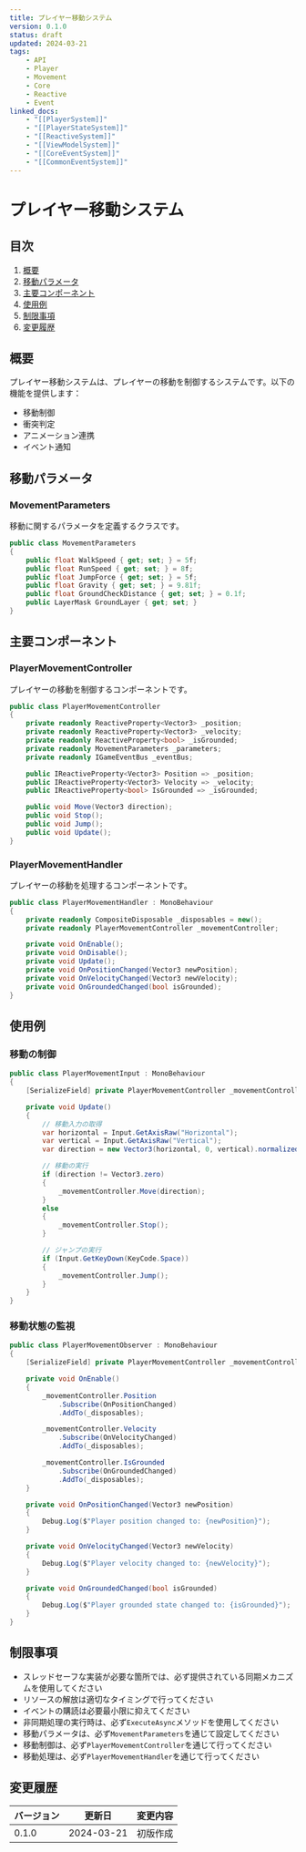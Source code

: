 ```yaml
---
title: プレイヤー移動システム
version: 0.1.0
status: draft
updated: 2024-03-21
tags:
    - API
    - Player
    - Movement
    - Core
    - Reactive
    - Event
linked_docs:
    - "[[PlayerSystem]]"
    - "[[PlayerStateSystem]]"
    - "[[ReactiveSystem]]"
    - "[[ViewModelSystem]]"
    - "[[CoreEventSystem]]"
    - "[[CommonEventSystem]]"
---
```


# プレイヤー移動システム

## 目次

1. [概要](#概要)
2. [移動パラメータ](#移動パラメータ)
3. [主要コンポーネント](#主要コンポーネント)
4. [使用例](#使用例)
5. [制限事項](#制限事項)
6. [変更履歴](#変更履歴)

## 概要

プレイヤー移動システムは、プレイヤーの移動を制御するシステムです。以下の機能を提供します：

-   移動制御
-   衝突判定
-   アニメーション連携
-   イベント通知

## 移動パラメータ

### MovementParameters

移動に関するパラメータを定義するクラスです。

```csharp
public class MovementParameters
{
    public float WalkSpeed { get; set; } = 5f;
    public float RunSpeed { get; set; } = 8f;
    public float JumpForce { get; set; } = 5f;
    public float Gravity { get; set; } = 9.81f;
    public float GroundCheckDistance { get; set; } = 0.1f;
    public LayerMask GroundLayer { get; set; }
}
```

## 主要コンポーネント

### PlayerMovementController

プレイヤーの移動を制御するコンポーネントです。

```csharp
public class PlayerMovementController
{
    private readonly ReactiveProperty<Vector3> _position;
    private readonly ReactiveProperty<Vector3> _velocity;
    private readonly ReactiveProperty<bool> _isGrounded;
    private readonly MovementParameters _parameters;
    private readonly IGameEventBus _eventBus;

    public IReactiveProperty<Vector3> Position => _position;
    public IReactiveProperty<Vector3> Velocity => _velocity;
    public IReactiveProperty<bool> IsGrounded => _isGrounded;

    public void Move(Vector3 direction);
    public void Stop();
    public void Jump();
    public void Update();
}
```

### PlayerMovementHandler

プレイヤーの移動を処理するコンポーネントです。

```csharp
public class PlayerMovementHandler : MonoBehaviour
{
    private readonly CompositeDisposable _disposables = new();
    private readonly PlayerMovementController _movementController;

    private void OnEnable();
    private void OnDisable();
    private void Update();
    private void OnPositionChanged(Vector3 newPosition);
    private void OnVelocityChanged(Vector3 newVelocity);
    private void OnGroundedChanged(bool isGrounded);
}
```

## 使用例

### 移動の制御

```csharp
public class PlayerMovementInput : MonoBehaviour
{
    [SerializeField] private PlayerMovementController _movementController;

    private void Update()
    {
        // 移動入力の取得
        var horizontal = Input.GetAxisRaw("Horizontal");
        var vertical = Input.GetAxisRaw("Vertical");
        var direction = new Vector3(horizontal, 0, vertical).normalized;

        // 移動の実行
        if (direction != Vector3.zero)
        {
            _movementController.Move(direction);
        }
        else
        {
            _movementController.Stop();
        }

        // ジャンプの実行
        if (Input.GetKeyDown(KeyCode.Space))
        {
            _movementController.Jump();
        }
    }
}
```

### 移動状態の監視

```csharp
public class PlayerMovementObserver : MonoBehaviour
{
    [SerializeField] private PlayerMovementController _movementController;

    private void OnEnable()
    {
        _movementController.Position
            .Subscribe(OnPositionChanged)
            .AddTo(_disposables);

        _movementController.Velocity
            .Subscribe(OnVelocityChanged)
            .AddTo(_disposables);

        _movementController.IsGrounded
            .Subscribe(OnGroundedChanged)
            .AddTo(_disposables);
    }

    private void OnPositionChanged(Vector3 newPosition)
    {
        Debug.Log($"Player position changed to: {newPosition}");
    }

    private void OnVelocityChanged(Vector3 newVelocity)
    {
        Debug.Log($"Player velocity changed to: {newVelocity}");
    }

    private void OnGroundedChanged(bool isGrounded)
    {
        Debug.Log($"Player grounded state changed to: {isGrounded}");
    }
}
```

## 制限事項

-   スレッドセーフな実装が必要な箇所では、必ず提供されている同期メカニズムを使用してください
-   リソースの解放は適切なタイミングで行ってください
-   イベントの購読は必要最小限に抑えてください
-   非同期処理の実行時は、必ず`ExecuteAsync`メソッドを使用してください
-   移動パラメータは、必ず`MovementParameters`を通じて設定してください
-   移動制御は、必ず`PlayerMovementController`を通じて行ってください
-   移動処理は、必ず`PlayerMovementHandler`を通じて行ってください

## 変更履歴

| バージョン | 更新日     | 変更内容 |
| ---------- | ---------- | -------- |
| 0.1.0      | 2024-03-21 | 初版作成 |
